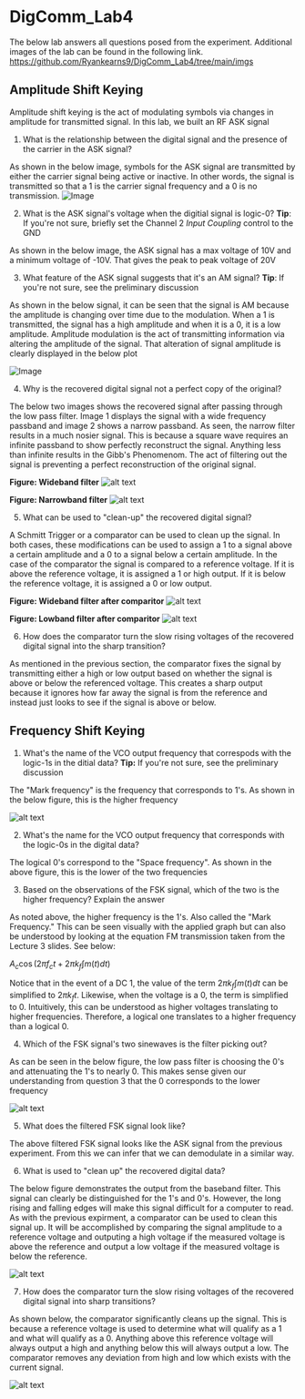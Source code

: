 # DigComm_Lab4

The below lab answers all questions posed from the experiment. Additional images of the lab can be found in the following link. https://github.com/Ryankearns9/DigComm_Lab4/tree/main/imgs

## Amplitude Shift Keying

Amplitude shift keying is the act of modulating symbols via changes in amplitude for transmitted signal. In this lab, we built an RF ASK signal

1. What is the relationship between the digital signal and the presence of the carrier in the ASK signal?

As shown in the below image, symbols for the ASK signal are transmitted by either the carrier signal being active or inactive. In other words, the signal is transmitted so that a 1 is the carrier signal frequency and a 0 is no transmission.
![Image](https://github.com/Ryankearns9/DigComm_Lab4/blob/main/imgs/picture_1.png)



2. What is the ASK signal's voltage when the digitial signal is logic-0? **Tip**: If you're not sure, briefly set the Channel 2 *Input Coupling* control to the GND

As shown in the below image, the ASK signal has a max voltage of 10V and a minimum voltage of -10V. That gives the peak to peak voltage of 20V


3. What feature of the ASK signal suggests that it's an AM signal? **Tip**: If you're not sure, see the preliminary discussion

As shown in the below signal, it can be seen that the signal is AM because the amplitude is changing over time due to the modulation. When a 1 is transmitted, the signal has a high amplitude and when it is a 0, it is a low amplitude. Amplitude modulation is the act of transmitting information via altering the amplitude of the signal. That alteration of signal amplitude is clearly displayed in the below plot

![Image](https://github.com/Ryankearns9/DigComm_Lab4/blob/main/imgs/picture_2.png)



4. Why is the recovered digital signal not a perfect copy of the original?

The below two images shows the recovered signal after passing through the low pass filter. Image 1 displays the signal with a wide frequency passband and image 2 shows a narrow passband. As seen, the narrow filter results in a much nosier signal. This is because a square wave requires an infinite passband to show perfectly reconstruct the signal. Anything less than infinite results in the Gibb's Phenomenom. The act of filtering out the signal is preventing a perfect reconstruction of the original signal.

**Figure: Wideband filter**
![alt text](https://github.com/Ryankearns9/DigComm_Lab4/blob/main/imgs/picture_3a.png)

**Figure: Narrowband filter**
![alt text](https://github.com/Ryankearns9/DigComm_Lab4/blob/main/imgs/picture_3b.png)



5. What can be used to "clean-up" the recovered digital signal?

A Schmitt Trigger or a comparator can be used to clean up the signal. In both cases, these modifications can be used to assign a 1 to a signal above a certain amplitude and a 0 to a signal below a certain amplitude. In the case of the comparator the signal is compared to a reference voltage. If it is above the reference voltage, it is assigned a 1 or high output. If it is below the reference voltage, it is assigned a 0 or low output. 

**Figure: Wideband filter after comparitor**
![alt text](https://github.com/Ryankearns9/DigComm_Lab4/blob/main/imgs/picture_4a.png)

**Figure: Lowband filter after comparitor**
![alt text](https://github.com/Ryankearns9/DigComm_Lab4/blob/main/imgs/picture_4b.png)




6. How does the comparator turn the slow rising voltages of the recovered digital signal into the sharp transition?

As mentioned in the previous section, the comparator fixes the signal by transmitting either a high or low output based on whether the signal is above or below the referenced voltage. This creates a sharp output because it ignores how far away the signal is from the reference and instead just looks to see if the signal is above or below.


## Frequency Shift Keying

1. What's the name of the VCO output frequency that correspods with the logic-1s in the ditial data? **Tip:** If you're not sure, see the preliminary discussion

The "Mark frequency" is the frequency that corresponds to 1's. As shown in the below figure, this is the higher frequency 

![alt text](https://github.com/Ryankearns9/DigComm_Lab4/blob/main/imgs/FSK_Pic1.PNG)

2. What's the name for the VCO output frequency that corresponds with the logic-0s in the digital data?

The logical 0's correspond to the "Space frequency". As shown in the above figure, this is the lower of the two frequencies


3. Based on the observations of the FSK signal, which of the two is the higher frequency? Explain the answer

As noted above, the higher frequency is the 1's. Also called the "Mark Frequency." This can be seen visually with the applied graph but can also be understood by looking at the equation FM transmission taken from the Lecture 3 slides. See below:

$A_c\cos(2 \pi f_c t + 2 \pi k_f \int m(t)dt )$

Notice that in the event of a DC 1, the value of the term $2 \pi k_f \int m(t)dt$ can be simplified to $2 \pi k_f t$. Likewise, when the voltage is a 0, the term is simplified to 0. Intuitively, this can be understood as higher voltages translating to higher frequencies. Therefore, a logical one translates to a higher frequency than a logical 0.



4. Which of the FSK signal's two sinewaves is the filter picking out?

As can be seen in the below figure, the low pass filter is choosing the 0's and attenuating the 1's to nearly 0. This makes sense given our understanding from question 3 that the 0 corresponds to the lower frequency

![alt text](https://github.com/Ryankearns9/DigComm_Lab4/blob/main/imgs/FSK_Pic2_LPF.PNG)




5. What does the filtered FSK signal look like?

The above filtered FSK signal looks like the ASK signal from the previous experiment. From this we can infer that we can demodulate in a similar way.



6. What is used to "clean up" the recovered digital data?

The below figure demonstrates the output from the baseband filter. This signal can clearly be distinguished for the 1's and 0's. However, the long rising and falling edges will make this signal difficult for a computer to read. As with the previous expirment, a comparator can be used to clean this signal up. It will be accomplished by comparing the signal amplitude to a reference voltage and outputing a high voltage if the measured voltage is above the reference and output a low voltage if the measured voltage is below the reference.

![alt text](https://github.com/Ryankearns9/DigComm_Lab4/blob/main/imgs/FSK_baseband_filter_withGain.PNG)

7. How does the comparator turn the slow rising voltages of the recovered digital signal into sharp transitions?

As shown below, the comparator significantly cleans up the signal. This is because a reference voltage is used to determine what will qualify as a 1 and what will qualify as a 0. Anything above this reference voltage will always output a high and anything below this will always output a low. The comparator removes any deviation from high and low which exists with the current signal.

![alt text](https://github.com/Ryankearns9/DigComm_Lab4/blob/main/imgs/FSK_Comparator.PNG)